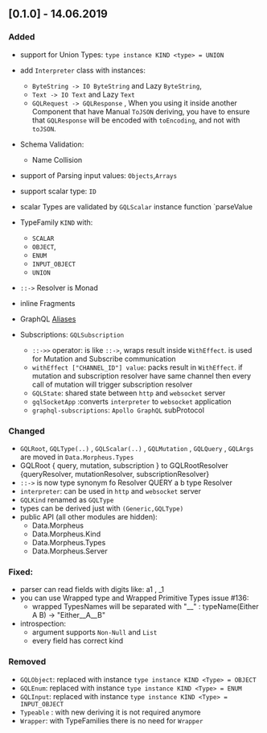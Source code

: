 ## [0.1.0] - 14.06.2019

### Added

- support for Union Types: `type instance KIND <type> = UNION`
- add `Interpreter` class with instances:

  - `ByteString -> IO ByteString` and Lazy `ByteString`,
  - `Text -> IO Text` and Lazy `Text`
  - `GQLRequest -> GQLResponse` , When you using it inside another Component that have Manual `ToJSON` deriving,
     you have to ensure that `GQLResponse` will be encoded with `toEncoding`, and not with `toJSON`.

- Schema Validation:
  - Name Collision

- support of Parsing input values: `Objects`,`Arrays`
- support scalar type: `ID`
- scalar Types are validated by `GQLScalar` instance function `parseValue
- TypeFamily `KIND` with:

  - `SCALAR`
  - `OBJECT`,
  - `ENUM`
  - `INPUT_OBJECT`
  - `UNION`

- `::->` Resolver is Monad

- inline Fragments
- GraphQL [Aliases](https://graphql.org/learn/queries/#aliases)
- Subscriptions:  `GQLSubscription`
    - `::->>` operator:  is like  `::->`, wraps result inside `WithEffect`.
        is used for Mutation  and Subscribe communication
   - `withEffect ["CHANNEL_ID"] value`: packs result in `WithEffect`.
   if mutation and subscription resolver have same channel then
       every call of mutation will trigger subscription resolver
   - `GQLState`: shared  state between `http` and `websocket` server
   - `gqlSocketApp` :converts  `interpreter` to `websocket` application
   - `graphql-subscriptions`: `Apollo GraphQL` subProtocol

### Changed
-  `GQLRoot`, `GQLType(..)` , `GQLScalar(..)` , `GQLMutation` , `GQLQuery`  , `GQLArgs`
    are moved in `Data.Morpheus.Types`
- GQLRoot { query, mutation, subscription } to GQLRootResolver {queryResolver, mutationResolver, subscriptionResolver}
- `::->` is now type synonym fo Resolver QUERY a b  type Resolver
- `interpreter`: can be used in `http` and `websocket` server
- `GQLKind` renamed as `GQLType`
- types can be derived just with `(Generic,GQLType)`
- public API (all other modules are hidden):
  - Data.Morpheus
  - Data.Morpheus.Kind
  - Data.Morpheus.Types
  - Data.Morpheus.Server

### Fixed:

- parser can read fields with digits like: a1 , \_1
- you can use Wrapped type and Wrapped Primitive Types issue #136:
    - wrapped TypesNames will be separated with "__" : typeName(Either A B) -> "Either__A__B"
- introspection:
  - argument supports `Non-Null` and `List`
  - every field has correct kind

### Removed

- `GQLObject`: replaced with instance `type instance KIND <Type> = OBJECT`
- `GQLEnum`: replaced with instance `type instance KIND <Type> = ENUM`
- `GQLInput`: replaced with instance `type instance KIND <Type> = INPUT_OBJECT`
- `Typeable` : with new deriving it is not required anymore
- `Wrapper`: with TypeFamilies there is no need for `Wrapper`
